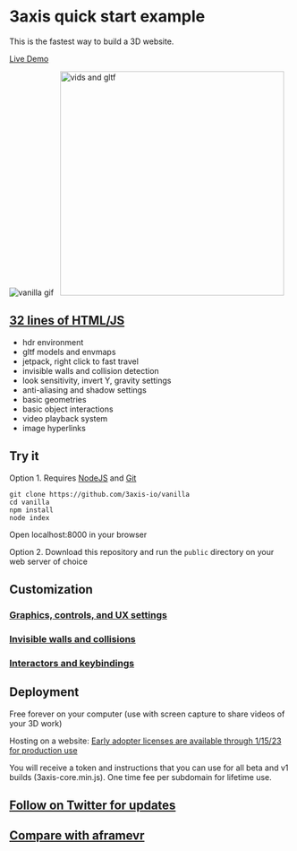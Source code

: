 # 3axis quick start example

This is the fastest way to build a 3D website.

[Live Demo](https://3axis.io/vanilla.html)

![vanilla gif](https://user-images.githubusercontent.com/41310107/206098090-6cedcfca-f82e-44b3-b823-dddb8fee0b51.gif)&nbsp;&nbsp;&nbsp;<img src="https://user-images.githubusercontent.com/41310107/207973983-230cc689-09dc-4a98-bee2-2f42e56cfb32.png" alt="vids and gltf" style="width:400px;"/>

## [32 lines of HTML/JS](https://github.com/3axis-io/vanilla/blob/master/public/index.html)

- hdr environment
- gltf models and envmaps
- jetpack, right click to fast travel
- invisible walls and collision detection
- look sensitivity, invert Y, gravity settings
- anti-aliasing and shadow settings
- basic geometries
- basic object interactions
- video playback system
- image hyperlinks

## Try it

Option 1. Requires [NodeJS](https://nodejs.org/en/) and [Git](https://git-scm.com/)

```
git clone https://github.com/3axis-io/vanilla
cd vanilla
npm install
node index
```
Open localhost:8000 in your browser

Option 2. Download this repository and run the `public` directory on your web server of choice

## Customization

### [Graphics, controls, and UX settings](https://github.com/3axis-io/vanilla/blob/master/docs/settings.md)

### [Invisible walls and collisions](https://github.com/3axis-io/vanilla/blob/master/docs/collisions.md)

### [Interactors and keybindings](https://github.com/3axis-io/vanilla/blob/master/docs/interactors.md)

## Deployment
Free forever on your computer (use with screen capture to share videos of your 3D work)

Hosting on a website:
[Early adopter licenses are available through 1/15/23 for production use](https://square.link/u/WDWegPMr)

You will receive a token and instructions that you can use for all beta and v1 builds (3axis-core.min.js). One time fee per subdomain for lifetime use.


## [Follow on Twitter for updates](https://twitter.com/3axis_io)

## [Compare with aframevr](https://github.com/3axis-io/vanilla/blob/master/docs/aframe-diff.md)
